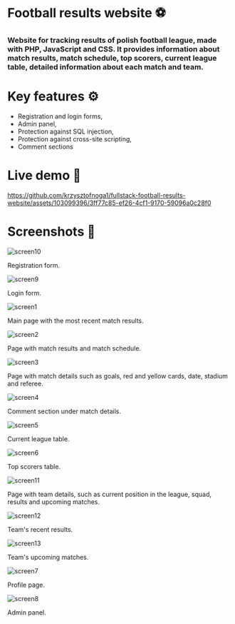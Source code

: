 # Football results website ⚽

### Website for tracking results of polish football league, made with PHP, JavaScript and CSS. It provides information about match results, match schedule, top scorers, current league table, detailed information about each match and team.

# Key features ⚙️
- Registration and login forms,
- Admin panel,
- Protection against SQL injection,
- Protection against cross-site scripting,
- Comment sections

# Live demo 🎥

https://github.com/krzysztofnoga1/fullstack-football-results-website/assets/103099396/3ff77c85-ef26-4cf1-9170-59096a0c28f0

# Screenshots 📸

![screen10](https://github.com/krzysztofnoga1/fullstack-football-results-website/assets/103099396/af7f0950-6e65-4af8-9918-3fd57d190e73)

Registration form.

![screen9](https://github.com/krzysztofnoga1/fullstack-football-results-website/assets/103099396/7b7bf603-6dc5-4096-8cd6-b1cbeb9f0964)

Login form.

![screen1](https://github.com/krzysztofnoga1/fullstack-football-results-website/assets/103099396/54a3153f-2c37-4f4c-86b8-914636c689f1)

Main page with the most recent match results.

![screen2](https://github.com/krzysztofnoga1/fullstack-football-results-website/assets/103099396/fd3bd7f2-0569-435a-bf4f-31f1e36aa461)

Page with match results and match schedule.

![screen3](https://github.com/krzysztofnoga1/fullstack-football-results-website/assets/103099396/cd8ecc24-4bb4-46ac-95e2-5640b984e657)

Page with match details such as goals, red and yellow cards, date, stadium and referee.

![screen4](https://github.com/krzysztofnoga1/fullstack-football-results-website/assets/103099396/6398fe90-d9ae-4fa7-8b47-ac8cbe92a479)

Comment section under match details.

![screen5](https://github.com/krzysztofnoga1/fullstack-football-results-website/assets/103099396/d4eba9e0-715a-4dda-bcbc-50b5d18fc8b8)

Current league table.

![screen6](https://github.com/krzysztofnoga1/fullstack-football-results-website/assets/103099396/15c65cb2-4d04-4503-a8a3-d6d22a04c63c)

Top scorers table.

![screen11](https://github.com/krzysztofnoga1/fullstack-football-results-website/assets/103099396/6807df42-5341-44f4-b85f-493363c4649b)

Page with team details, such as current position in the league, squad, results and upcoming matches.

![screen12](https://github.com/krzysztofnoga1/fullstack-football-results-website/assets/103099396/f52333d5-7b7c-431b-a361-027fe174cf80)

Team's recent results.

![screen13](https://github.com/krzysztofnoga1/fullstack-football-results-website/assets/103099396/9a554207-627d-46f9-bf47-3b955c21fcc6)

Team's upcoming matches.

![screen7](https://github.com/krzysztofnoga1/fullstack-football-results-website/assets/103099396/09cc8614-bedd-47c7-9ead-84f8d7488143)

Profile page.

![screen8](https://github.com/krzysztofnoga1/fullstack-football-results-website/assets/103099396/63331784-0c79-444f-8387-b442332e8a90)

Admin panel.


